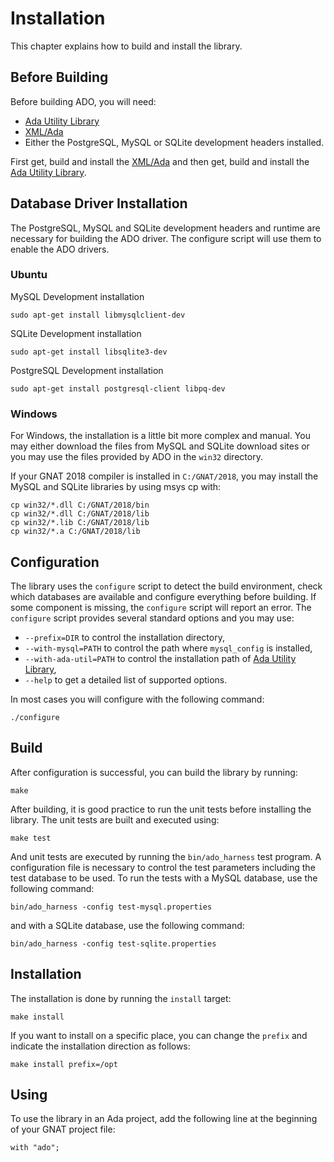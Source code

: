 # Installation

This chapter explains how to build and install the library.

## Before Building

Before building ADO, you will need:

* [Ada Utility Library](https://github.com/stcarrez/ada-util)
* [XML/Ada](http://libre.adacore.com/libre/tools/xmlada/)
* Either the PostgreSQL, MySQL or SQLite development headers installed.

First get, build and install the [XML/Ada](http://libre.adacore.com/libre/tools/xmlada/)
and then get, build and install the [Ada Utility Library](https://github.com/stcarrez/ada-util).

## Database Driver Installation

The PostgreSQL, MySQL and SQLite development headers and runtime are necessary for building
the ADO driver.  The configure script will use them to enable the ADO drivers.

### Ubuntu

MySQL Development installation
```
sudo apt-get install libmysqlclient-dev
```

SQLite Development installation
```
sudo apt-get install libsqlite3-dev
```

PostgreSQL Development installation
```
sudo apt-get install postgresql-client libpq-dev
```

### Windows
For Windows, the installation is a little bit more complex and manual.
You may either download the files from MySQL and SQLite download sites
or you may use the files provided by ADO in the `win32` directory.

If your GNAT 2018 compiler is installed in `C:/GNAT/2018`, you may
install the MySQL and SQLite libraries by using msys cp with:

```
cp win32/*.dll C:/GNAT/2018/bin
cp win32/*.dll C:/GNAT/2018/lib
cp win32/*.lib C:/GNAT/2018/lib
cp win32/*.a C:/GNAT/2018/lib
```

## Configuration

The library uses the `configure` script to detect the build environment, check which databases
are available and configure everything before building.  If some component is missing, the
`configure` script will report an error.  The `configure` script provides several standard options
and you may use:

  * `--prefix=DIR` to control the installation directory,
  * `--with-mysql=PATH` to control the path where `mysql_config` is installed,
  * `--with-ada-util=PATH` to control the installation path of [Ada Utility Library](https://github.com/stcarrez/ada-util),
  * `--help` to get a detailed list of supported options.

In most cases you will configure with the following command:
```
./configure
```

## Build

After configuration is successful, you can build the library by running:
```
make
```

After building, it is good practice to run the unit tests before installing the library.
The unit tests are built and executed using:
```
make test
```
And unit tests are executed by running the `bin/ado_harness` test program.  A configuration
file is necessary to control the test parameters including the test database to be used.
To run the tests with a MySQL database, use the following command:
```
bin/ado_harness -config test-mysql.properties
```
and with a SQLite database, use the following command:
```
bin/ado_harness -config test-sqlite.properties
```

## Installation
The installation is done by running the `install` target:

```
make install
```

If you want to install on a specific place, you can change the `prefix` and indicate the installation
direction as follows:

```
make install prefix=/opt
```

## Using

To use the library in an Ada project, add the following line at the beginning of your
GNAT project file:

```
with "ado";
```
